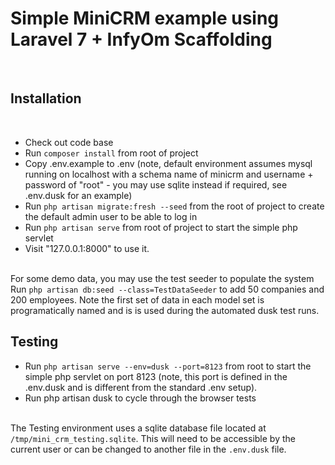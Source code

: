<h1>Simple MiniCRM example using Laravel 7 + InfyOm Scaffolding</h1>
<br>
<h2>Installation</h2>
<br>
<ul>
<li>Check out code base</li>
<li>Run <code>composer install</code> from root of project</li>
<li>Copy .env.example to .env (note, default environment assumes mysql running on localhost with a schema name of minicrm and username + password of "root" - you may use sqlite instead if required, see .env.dusk for an example)</li>
<li>Run <code>php artisan migrate:fresh --seed</code> from the root of project to create the default admin user to be able to log in</li>
<li>Run <code>php artisan serve</code> from root of project to start the simple php servlet</li>
<li>Visit "127.0.0.1:8000" to use it.</li>
</ul>
<br>
For some demo data, you may use the test seeder to populate the system<br>
Run <code>php artisan db:seed --class=TestDataSeeder</code> to add 50 companies and 200 employees. Note the first set of data in each model set is programatically named and is is used during the automated dusk test runs.
<br>
<h2>Testing</h2> 
<ul>
<li>Run <code>php artisan serve --env=dusk --port=8123</code> from root to start the simple php servlet on port 8123 (note, this port is defined in the .env.dusk and is different from the standard .env setup).</li>
<li>Run </code>php artisan dusk</code> to cycle through the browser tests</li>
</ul>
<br>
The Testing environment uses a sqlite database file located at <code>/tmp/mini_crm_testing.sqlite</code>. This will need to be accessible by the current user or can be changed to another file in the <code>.env.dusk</code> file.
